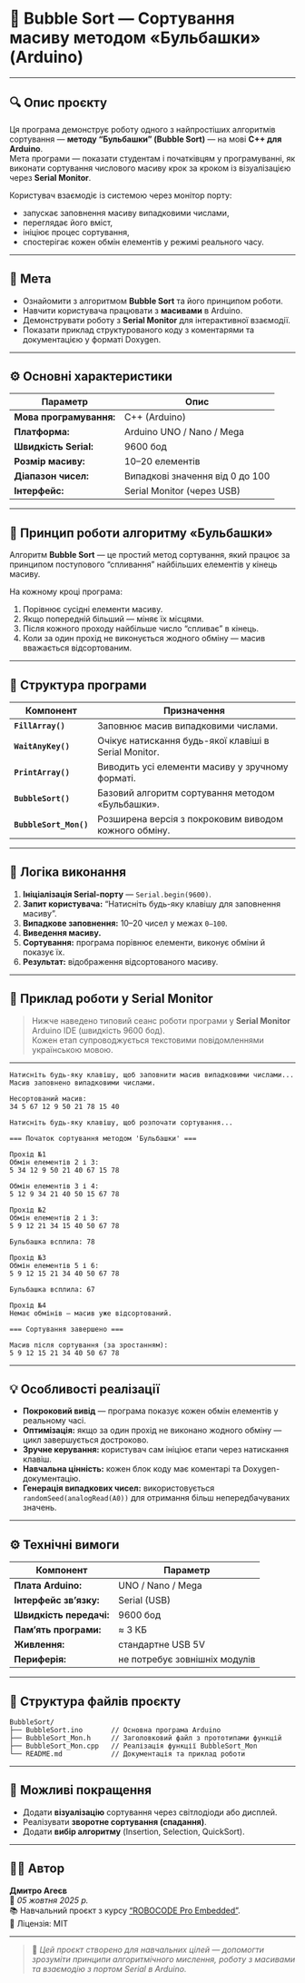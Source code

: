 # 🧮 Bubble Sort — Сортування масиву методом «Бульбашки» (Arduino)

---

## 🔍 Опис проєкту
Ця програма демонструє роботу одного з найпростіших алгоритмів сортування — **методу “Бульбашки” (Bubble Sort)** — на мові **C++ для Arduino**.  
Мета програми — показати студентам і початківцям у програмуванні, як виконати сортування числового масиву крок за кроком із візуалізацією через **Serial Monitor**.

Користувач взаємодіє із системою через монітор порту:  
- запускає заповнення масиву випадковими числами,  
- переглядає його вміст,  
- ініціює процес сортування,  
- спостерігає кожен обмін елементів у режимі реального часу.

---

## 🎯 Мета
- Ознайомити з алгоритмом **Bubble Sort** та його принципом роботи.  
- Навчити користувача працювати з **масивами** в Arduino.  
- Демонструвати роботу з **Serial Monitor** для інтерактивної взаємодії.  
- Показати приклад структурованого коду з коментарями та документацією у форматі Doxygen.

---

## ⚙️ Основні характеристики

| Параметр | Опис |
|-----------|------|
| **Мова програмування:** | C++ (Arduino) |
| **Платформа:** | Arduino UNO / Nano / Mega |
| **Швидкість Serial:** | 9600 бод |
| **Розмір масиву:** | 10–20 елементів |
| **Діапазон чисел:** | Випадкові значення від 0 до 100 |
| **Інтерфейс:** | Serial Monitor (через USB) |

---

## 🧠 Принцип роботи алгоритму «Бульбашки»

Алгоритм **Bubble Sort** — це простий метод сортування, який працює за принципом поступового “спливання” найбільших елементів у кінець масиву.  

На кожному кроці програма:
1. Порівнює сусідні елементи масиву.  
2. Якщо попередній більший — міняє їх місцями.  
3. Після кожного проходу найбільше число “спливає” в кінець.  
4. Коли за один прохід не виконується жодного обміну — масив вважається відсортованим.

---

## 📘 Структура програми

| Компонент | Призначення |
|------------|-------------|
| **`FillArray()`** | Заповнює масив випадковими числами. |
| **`WaitAnyKey()`** | Очікує натискання будь-якої клавіші в Serial Monitor. |
| **`PrintArray()`** | Виводить усі елементи масиву у зручному форматі. |
| **`BubbleSort()`** | Базовий алгоритм сортування методом «Бульбашки». |
| **`BubbleSort_Mon()`** | Розширена версія з покроковим виводом кожного обміну. |

---

## 🧩 Логіка виконання

1. **Ініціалізація Serial-порту** — `Serial.begin(9600)`.  
2. **Запит користувача:** “Натисніть будь-яку клавішу для заповнення масиву”.  
3. **Випадкове заповнення:** 10–20 чисел у межах `0–100`.  
4. **Виведення масиву.**  
5. **Сортування:** програма порівнює елементи, виконує обміни й показує їх.  
6. **Результат:** відображення відсортованого масиву.  

---

## 📜 Приклад роботи у Serial Monitor

> Нижче наведено типовий сеанс роботи програми у **Serial Monitor** Arduino IDE (швидкість 9600 бод).  
> Кожен етап супроводжується текстовими повідомленнями українською мовою.

****
```
Натисніть будь-яку клавішу, щоб заповнити масив випадковими числами...
Масив заповнено випадковими числами.

Несортований масив:
34 5 67 12 9 50 21 78 15 40

Натисніть будь-яку клавішу, щоб розпочати сортування...

=== Початок сортування методом 'Бульбашки' ===

Прохід №1
Обмін елементів 2 і 3:
5 34 12 9 50 21 40 67 15 78

Обмін елементів 3 і 4:
5 12 9 34 21 40 50 15 67 78

Прохід №2
Обмін елементів 2 і 3:
5 9 12 21 34 15 40 50 67 78

Бульбашка всплила: 78

Прохід №3
Обмін елементів 5 і 6:
5 9 12 15 21 34 40 50 67 78

Бульбашка всплила: 67

Прохід №4
Немає обмінів — масив уже відсортований.

=== Сортування завершено ===

Масив після сортування (за зростанням):
5 9 12 15 21 34 40 50 67 78
```

---

## 💡 Особливості реалізації

- **Покроковий вивід** — програма показує кожен обмін елементів у реальному часі.  
- **Оптимізація:** якщо за один прохід не виконано жодного обміну — цикл завершується достроково.  
- **Зручне керування:** користувач сам ініціює етапи через натискання клавіш.  
- **Навчальна цінність:** кожен блок коду має коментарі та Doxygen-документацію.  
- **Генерація випадкових чисел:** використовується `randomSeed(analogRead(A0))` для отримання більш непередбачуваних значень.  

---

## ⚙️ Технічні вимоги

| Компонент | Параметр |
|------------|-----------|
| **Плата Arduino:** | UNO / Nano / Mega |
| **Інтерфейс зв’язку:** | Serial (USB) |
| **Швидкість передачі:** | 9600 бод |
| **Пам’ять програми:** | ≈ 3 КБ |
| **Живлення:** | стандартне USB 5V |
| **Периферія:** | не потребує зовнішніх модулів |

---

## 📂 Структура файлів проєкту

```
BubbleSort/
├── BubbleSort.ino       // Основна програма Arduino
├── BubbleSort_Mon.h     // Заголовковий файл з прототипами функцій
├── BubbleSort_Mon.cpp   // Реалізація функції BubbleSort_Mon
└── README.md            // Документація та приклад роботи
```

---

## 🧩 Можливі покращення

- Додати **візуалізацію** сортування через світлодіоди або дисплей.  
- Реалізувати **зворотне сортування (спадання)**.  
- Додати **вибір алгоритму** (Insertion, Selection, QuickSort).  

---

## 👨‍💻 Автор

**Дмитро Агеєв**  
📅 *05 жовтня 2025 р.*  
📚 Навчальний проєкт з курсу [“ROBOCODE Pro Embedded”](https://robocode.ua/).  
🔖 Ліцензія: MIT  

---

> 🧭 *Цей проєкт створено для навчальних цілей — допомогти зрозуміти принципи алгоритмічного мислення, роботу з масивами та взаємодію з портом Serial в Arduino.*
